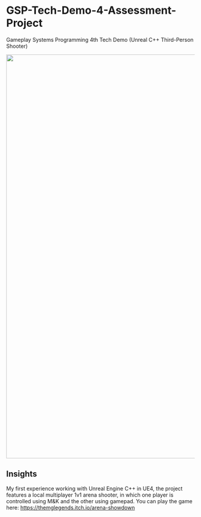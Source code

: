 # GSP-Tech-Demo-4-Assessment-Project
Gameplay Systems Programming 4th Tech Demo (Unreal C++ Third-Person Shooter)

[<img src="https://img.youtube.com/vi/uorqtsFGKHQ/maxresdefault.jpg" width="1920" height="1080"/>](https://www.youtube.com/embed/uorqtsFGKHQ)

## Insights

My first experience working with Unreal Engine C++ in UE4, the project features a local multiplayer 1v1 arena shooter, in which one player is
controlled using M&K and the other using gamepad. You can play the game here: https://themglegends.itch.io/arena-showdown
